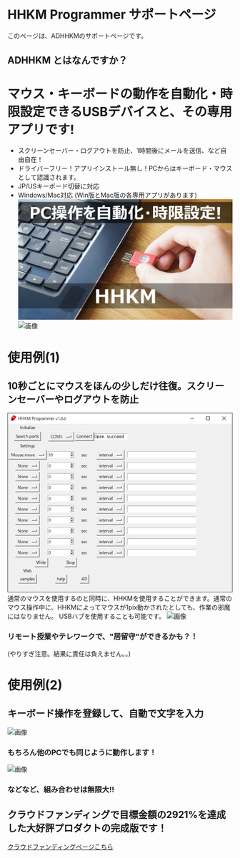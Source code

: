  # HHKM Programmer サポートページ
このページは、ADHHKMのサポートページです。
 ## ADHHKM とはなんですか？
 # マウス・キーボードの動作を自動化・時限設定できるUSBデバイスと、その専用アプリです!
 - スクリーンセーバー・ログアウトを防止、1時間後にメールを送信、など自由自在！
 - ドライバーフリー！アプリインストール無し！PCからはキーボード・マウスとして認識されます。
 - JP/USキーボード切替に対応
 - Windows/Mac対応 (Win版とMac版の各専用アプリがあります)
![画像](documents/images/KeyVisual2.jpg)
![画像](documents/gif/connect_git_vga_10fps.gif)

 # 使用例(1)
 ## 10秒ごとにマウスをほんの少しだけ往復。スクリーンセーバーやログアウトを防止
![画像](documents/images/sample_1_mouse_move.PNG)
通常のマウスを使用するのと同時に、HHKMを使用することができます。通常のマウス操作中に、HHKMによってマウスが1pix動かされたとしても、作業の邪魔にはなりません。
USBハブを使用することも可能です。
![画像](documents/images/USBHub.JPG)
 ### リモート授業やテレワークで、"居留守"ができるかも？！
 (やりすぎ注意。結果に責任は負えません。。)


 # 使用例(2)
 ## キーボード操作を登録して、自動で文字を入力
![画像](documents/gif/hello_gif2_vga_5fps.gif)
 ### もちろん他のPCでも同じように動作します！
![画像](documents/gif/otherpc_gif_vga_5fps.gif)


 ### などなど、組み合わせは無限大!!

 ## クラウドファンディングで目標金額の2921%を達成した大好評プロダクトの完成版です！

[クラウドファンディングページこちら](https://www.makuake.com/project/narrativelab_hhkm/)